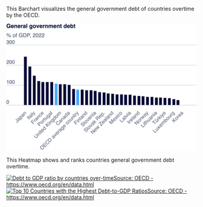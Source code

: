 This Barchart visualizes the general government debt of countries overtime by the OECD.

![Government Debt Chart](OECD.png)

This Heatmap shows and ranks countries general government debt overtime.

<div class='tableauPlaceholder' id='viz1726003057088' style='position: relative'>
  <noscript>
    <a href='#'>
      <img alt='Debt to GDP ratio by countries over-timeSource: OECD - https:&#47;&#47;www.oecd.org&#47;en&#47;data.html ' src='https:&#47;&#47;public.tableau.com&#47;static&#47;images&#47;Te&#47;Tellingstorieswithdata-Assignement2Busola&#47;DebttoGDPratiobycountriesover-time&#47;1_rss.png' style='border: none' />
    </a>
  </noscript>
  <object class='tableauViz'  style='display:none;'>
    <param name='host_url' value='https%3A%2F%2Fpublic.tableau.com%2F' /> 
    <param name='embed_code_version' value='3' /> 
    <param name='site_root' value='' />
    <param name='name' value='Tellingstorieswithdata-Assignement2Busola&#47;DebttoGDPratiobycountriesover-time' />
    <param name='tabs' value='no' />
    <param name='toolbar' value='yes' />
    <param name='static_image' value='https:&#47;&#47;public.tableau.com&#47;static&#47;images&#47;Te&#47;Tellingstorieswithdata-Assignement2Busola&#47;DebttoGDPratiobycountriesover-time&#47;1.png' /> 
    <param name='animate_transition' value='yes' />
    <param name='display_static_image' value='yes' />
    <param name='display_spinner' value='yes' />
    <param name='display_overlay' value='yes' />
    <param name='display_count' value='yes' />
    <param name='language' value='en-GB' />
  </object>
</div>                
<script type='text/javascript'>
  var divElement = document.getElementById('viz1726003057088');                    var vizElement = divElement.getElementsByTagName('object')[0];                    vizElement.style.width='100%';vizElement.style.height=(divElement.offsetWidth*0.75)+'px';                    var scriptElement = document.createElement('script');                    scriptElement.src = 'https://public.tableau.com/javascripts/api/viz_v1.js';                    vizElement.parentNode.insertBefore(scriptElement, vizElement);                
</script>


<div class='tableauPlaceholder' id='viz1725933360483' style='position: relative'>
  <noscript>
    <a href='#'>
    <img alt='Top 10 Countries with the Highest Debt-to-GDP RatiosSource: OECD - https:&#47;&#47;www.oecd.org&#47;en&#47;data.html ' src='https:&#47;&#47;public.tableau.com&#47;static&#47;images&#47;To&#47;Top10CountrieswiththehighestDebt-to-GDPRatios&#47;Top10CountrieswiththeHighestDebt-to-GDPRatios&#47;1_rss.png' style='border: none' />
  </a>
  </noscript>
  <object class='tableauViz'  style='display:none;'>
    <param name='host_url' value='https%3A%2F%2Fpublic.tableau.com%2F' />
    <param name='embed_code_version' value='3' /> 
    <param name='site_root' value='' />
    <param name='name' value='Top10CountrieswiththehighestDebt-to-GDPRatios&#47;Top10CountrieswiththeHighestDebt-to-GDPRatios' />
    <param name='tabs' value='no' />
    <param name='toolbar' value='yes' />
    <param name='static_image' value='https:&#47;&#47;public.tableau.com&#47;static&#47;images&#47;To&#47;Top10CountrieswiththehighestDebt-to-GDPRatios&#47;Top10CountrieswiththeHighestDebt-to-GDPRatios&#47;1.png' /> 
    <param name='animate_transition' value='yes' />
    <param name='display_static_image' value='yes' />
    <param name='display_spinner' value='yes' />
    <param name='display_overlay' value='yes' />
    <param name='display_count' value='yes' />
    <param name='language' value='en-GB' />
    <param name='filter' value='publish=yes' />
  </object>
</div>                <script type='text/javascript'>                    var divElement = document.getElementById('viz1725933360483');                    var vizElement = divElement.getElementsByTagName('object')[0];                    vizElement.style.width='100%';vizElement.style.height=(divElement.offsetWidth*0.75)+'px';                    var scriptElement = document.createElement('script');                    scriptElement.src = 'https://public.tableau.com/javascripts/api/viz_v1.js';                    vizElement.parentNode.insertBefore(scriptElement, vizElement);                
</script>


 



